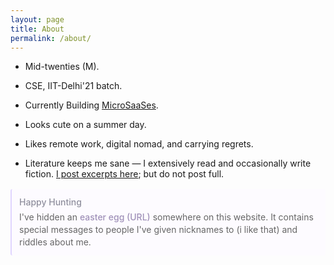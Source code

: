 ```yaml
---
layout: page
title: About
permalink: /about/
---
```

- Mid-twenties (M).
- CSE, IIT-Delhi'21 batch.
- Currently Building [MicroSaaSes](/projects).


- Looks cute on a summer day.
- Likes remote work, digital nomad, and carrying regrets.
- Literature keeps me sane — I extensively read and occasionally write fiction. [I post excerpts here](/fiction); but do not post full.



<div class="easter-egg-note" style="background-color: #fdfbff; border-left: 2px solid #e0d5ff; padding: 12px; margin: 16px 0; border-radius: 3px;">
    <div style="color: #8f8f9d; font-weight: 500; margin-bottom: 6px;">Happy Hunting</div>
    <div style="color: #666666; line-height: 1.4;">
        I've hidden an <span style="color: #9f90b8; font-weight: 500;">easter egg (URL)</span> somewhere on this website. It contains special messages to people I've given nicknames to (i like that) and riddles about me. 
    </div>
</div>